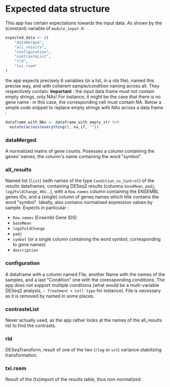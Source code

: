 # Expected data structure
This app has certain expectations towards the input data. As shown by the (constant) variable of `module_input.R`: 
```R
expected_data <- c(
    "dataMerged",
    "all_results",
    "configuration",
    "contrasteList",
    "rld",
    "txi.rsem"
)
```
the app expects precisely 6 variables (in a list, in a rds file), named this precise way, and with coherent sample/condition naming across all. They respectively contain:
 **Important** : the input data frame must not contain empty strings, only NAs! For instance, it might be the case that there is no gene name : in this case, the corresponding cell must contain NA. Below a simple code snippet to replace empty strings with NAs across a data frame : 
 ```r
 dataframe_with_NAs <- dataframe_with_empty_str %>%
   mutate(across(everything(), na_if, ""))
 ```

### dataMerged
A normalized matrix of gene counts. Posesses a column containing the genes' names, the column's name containing the word "symbol".

### all_results
Named list (`list`)  (with names of the type `Condition_vs_Control`) of the results dataframes, containing DESeq2 results (columns `baseMean`, `padj`, `log2FoldChange`, etc...), with a `Row.names` column containing the ENSEMBL genes IDs, and a (single) column of genes names which title contains the word "symbol". Ideally, also contains normalised expression values by sample. Expects in particular : 
- `Row.names` (Ensembl Gene IDS)
- `baseMean`
- `log2FoldChange`
- `padj`
- `symbol` (or a single column containing the word symbol, corresponding to gene names)
- `description`

### configuration
A dataframe with a column named File, another Name with the names of the samples, and a last "Condition" one with the coressponding conditions. The app does not support multiple conditions (what would be a multi-variable DESeq2 analysis, `~ Treatment + Cell type` for instance). File is necessary as it is removed by named in some places.

### contrasteList
Never actually used, as the app rather looks at the names of the all_results list to find the contrasts.

### rld
DESeqTransform, result of one of the two (`rlog` or `vst`) variance stabilizing transformation.

### txi.rsem
Result of the (tx)import of the results table, thus non-normalized.


